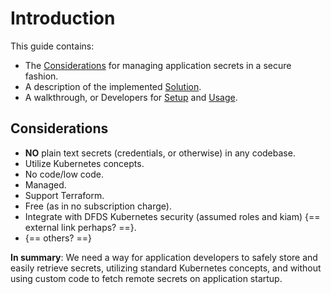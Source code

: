 # Introduction

This guide contains:

* The [Considerations](#considerations) for managing application secrets in a secure fashion.
* A description of the implemented [Solution](/solution).
* A walkthrough, or Developers for [Setup](/setup) and [Usage](/usage).

## Considerations

* __NO__ plain text secrets (credentials, or otherwise) in any codebase.
* Utilize Kubernetes concepts.
* No code/low code.
* Managed.
* Support Terraform.
* Free (as in no subscription charge).
* Integrate with DFDS Kubernetes security (assumed roles and kiam) {== external link perhaps? ==}.
* {== others? ==}

__In summary__: We need a way for application developers to safely store and easily retrieve secrets, utilizing standard Kubernetes concepts, and without using custom code to fetch remote secrets on application startup.

